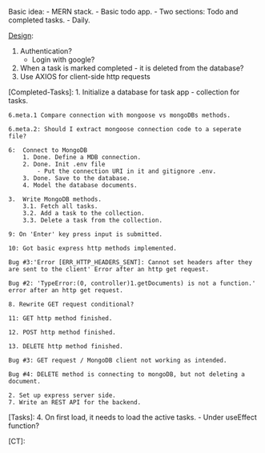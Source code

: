 Basic idea:
    - MERN stack.
    - Basic todo app.
        - Two sections: Todo and completed tasks.
        - Daily.

[Design][Bugs]:
1. Authentication?
    - Login with google?
2. When a task is marked completed - it is deleted from the database?
3. Use AXIOS for client-side http requests

[Completed-Tasks]:
    1. Initialize a database for task app - collection for tasks.

    6.meta.1 Compare connection with mongoose vs mongoDBs methods.

    6.meta.2: Should I extract mongoose connection code to a seperate file?

    6:  Connect to MongoDB
        1. Done. Define a MDB connection.
        2. Done. Init .env file
            - Put the connection URI in it and gitignore .env.
        3. Done. Save to the database.
        4. Model the database documents.

    3.  Write MongoDB methods.
        3.1. Fetch all tasks.
        3.2. Add a task to the collection.
        3.3. Delete a task from the collection.

    9: On 'Enter' key press input is submitted.

    10: Got basic express http methods implemented.

    Bug #3:'Error [ERR_HTTP_HEADERS_SENT]: Cannot set headers after they are sent to the client' Error after an http get request.

    Bug #2: 'TypeError:(0, controller)1.getDocuments) is not a function.' error after an http get request.

    8. Rewrite GET request conditional?

    11: GET http method finished.

    12. POST http method finished.

    13. DELETE http method finished.

    Bug #3: GET request / MongoDB client not working as intended.

    Bug #4: DELETE method is connecting to mongoDB, but not deleting a document.

    2. Set up express server side.
    7. Write an REST API for the backend.



[bugs]: #5






[Tasks]:
    4. On first load, it needs to load the active tasks.
        - Under useEffect function?
        





[CT]: 









